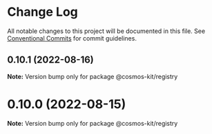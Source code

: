 # Change Log

All notable changes to this project will be documented in this file.
See [Conventional Commits](https://conventionalcommits.org) for commit guidelines.

## 0.10.1 (2022-08-16)

**Note:** Version bump only for package @cosmos-kit/registry





# 0.10.0 (2022-08-15)

**Note:** Version bump only for package @cosmos-kit/registry

